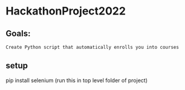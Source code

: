 # HackathonProject2022

## Goals:
    Create Python script that automatically enrolls you into courses

## setup
pip install selenium (run this in top level folder of project)
    
